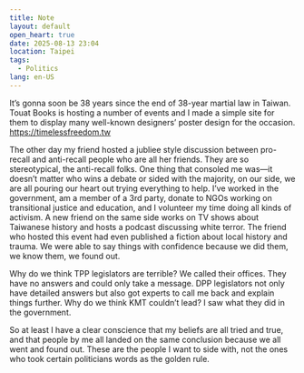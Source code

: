 ```yaml
---
title: Note
layout: default
open_heart: true
date: 2025-08-13 23:04
location: Taipei
tags: 
  - Politics
lang: en-US
---
```


It’s gonna soon be 38 years since the end of 38-year martial law in Taiwan. Touat Books is hosting a number of events and I made a simple site for them to display many well-known designers’ poster design for the occasion. https://timelessfreedom.tw

The other day my friend hosted a jubliee style discussion between pro-recall and anti-recall people who are all her friends. They are so stereotypical, the anti-recall folks. One thing that consoled me was—it doesn’t matter who wins a debate or sided with the majority, on our side, we are all pouring our heart out trying everything to help. I’ve worked in the government, am a member of a 3rd party, donate to NGOs working on transitional justice and education, and I volunteer my time doing all kinds of activism. A new friend on the same side works on TV shows about Taiwanese history and hosts a podcast discussing white terror. The friend who hosted this event had even published a fiction about local history and trauma. We were able to say things with confidence because we did them, we know them, we found out. 

Why do we think TPP legislators are terrible? We called their offices. They have no answers and could only take a message. DPP legislators not only have detailed answers but also got experts to call me back and explain things further. Why do we think KMT couldn’t lead? I saw what they did in the government. 

So at least I have a clear conscience that my beliefs are all tried and true, and that people by me all landed on the same conclusion because we all went and found out. These are the people I want to side with, not the ones who took certain politicians words as the golden rule.
